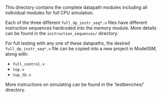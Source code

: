 This directory contains the complete datapath modules including all individual modules for full CPU simulation.

Each of the three different `full_dp_instr_seq*.v` files have different instruction sequences hardcoded into the memory module. More details can be found in the `instruction_sequences/` directory.

For full testing with any one of these datapaths, the desired `full_dp_instr_seq*.v` file can be copied into a new project in ModelSIM, 
along with:
  - `full_control.v`
  - `top.v`
  - `top_tb.v`

More instructions on simulating can be found in the 'testbenches/' directory.
